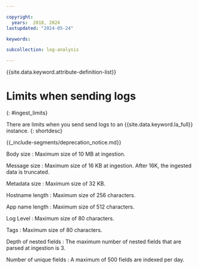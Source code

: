 ```yaml
---

copyright:
  years:  2018, 2024
lastupdated: "2024-05-24"

keywords:

subcollection: log-analysis

---
```


{{site.data.keyword.attribute-definition-list}}

# Limits when sending logs
{: #ingest_limits}

There are limits when you send send logs to an {{site.data.keyword.la_full}} instance.
{: shortdesc}

<!-- common deprecation notice -->
{{_include-segments/deprecation_notice.md}}

Body size
:   Maximum size of 10 MB at ingestion.

Message size
:   Maximum size of 16 KB at ingestion. After 16K, the ingested data is truncated.

Metadata size
:   Maximum size of 32 KB.

Hostname length
:   Maximum size of 256 characters.

App name length
:   Maximum size of 512 characters.

Log Level
:   Maximum size of 80 characters.

Tags
:   Maximum size of 80 characters.

Depth of nested fields
:   The maximum number of nested fields that are parsed at ingestion is 3.

Number of unique fields
:   A maximum of 500 fields are indexed per day.
